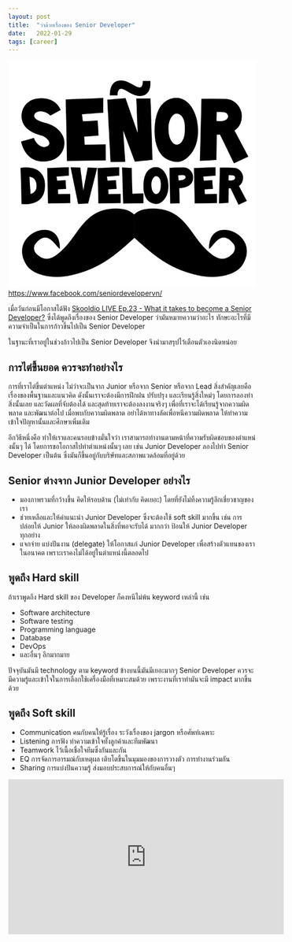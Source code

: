 ```yaml
---
layout: post
title:  "ว่าด้วยเรื่องของ Senior Developer"
date:   2022-01-29
tags: [career]
---
```


![Senior Developer](/assets/2022-01-29-senior-developer.jpeg)
<https://www.facebook.com/seniordevelopervn/>

เมื่อวันก่อนมีโอกาสได้ฟัง [Skooldio LIVE Ep.23 - What it takes to become a Senior Developer?](https://www.youtube.com/watch?v=xm4_yVwT5hc) ซึ่งได้พูดถึงเรื่องของ Senior Developer ว่ามันหมายความว่าอะไร ทักษะอะไรที่มีความจำเป็นในการก้าวขึ้นไปเป็น Senior Developer  

ในฐานะที่เราอยู่ในช่วงก้าวไปเป็น Senior Developer จึงนำมาสรุปไว้เตือนตัวเองนิดหน่อย  

## การไต่ขึ้นยอด ควรจะทำอย่างไร
การที่เราไต่ขึ้นตำแหน่ง ไม่ว่าจะเป็นจาก Junior หรือจาก Senior หรือจาก Lead สิ่งสำคัญเลยคือเรื่องของพื้นฐานและแนวคิด
ดังนั้นเราจะต้องมีการฝึกฝน ปรับปรุง และเรียนรู้สิ่งใหม่ๆ โดยการลองทำสิ่งนั้นเลย และวัดผลที่จับต้องได้ และสุดท้ายเราจะต้องลงงานจริงๆ เพื่อที่เราจะได้เรียนรู้จากความผิดพลาด และพัฒนาต่อไป เมื่อพบกับความผิดพลาด อย่าได้หาทางลัดเพื่อหนีความผิดพลาด ให้ทำความเข้าใจปัญหานั้นและศึกษาเพิ่มเติม  

อีกวิธีหนึ่งคือ ทำให้เราและคนรอบข้างมั่นใจว่า เราสามารถทำงานตามหน้าที่ความรับผิดชอบของตำแหน่งนั้นๆ ได้ โดยการขอโอกาสไปทำตำแหน่งนั้นๆ เลย เช่น Junior Developer ลองไปทำ Senior Developer เป็นต้น ซึ่งมันก็ขึ้นอยู่กับบริษัทและสภาพแวดล้อมที่อยู่ด้วย 

## Senior ต่างจาก Junior Developer อย่างไร
- มองภาพรวมที่กว้างขึ้น คิดให้รอบด้าน (ไม่เท่ากับ คิดเยอะ) โดยที่ยังไม่ทิ้งความรู้ลึกเชี่ยวชาญของเรา
- ช่วยเหลือและให้คำแนะนำ Junior Developer ซึ่งจะต้องใช้ soft skill มากขึ้น เช่น การปล่อยให้ Junior ให้ลองผิดพลาดในสิ่งที่พอจะรับได้ มากกว่า ป้อนให้ Junior Developer ทุกอย่าง
- แจกจ่าย แบ่งปันงาน (delegate) ให้โอกาสแก่ Junior Developer เพื่อสร้างตัวแทนของเราในอนาคต เพราะเราคงไม่ได้อยู่ในตำแหน่งนี้ตลอดไป

## พูดถึง Hard skill
ถ้าเราพูดถึง Hard skill ของ Developer ก็คงหนีไม่พ้น keyword เหล่านี้ เช่น
- Software architecture
- Software testing
- Programming language
- Database
- DevOps
- และอื่นๆ อีกมากมาย

ปัจจุบันมันมี technology ตาม keyword ข้างบนนี้มันมีเยอะมากๆ Senior Developer ควรจะมีความรู้และเข้าใจในการเลือกใช้เครื่องมือที่เหมาะสมด้วย เพราะงานที่เราทำมันจะมี impact มากขึ้นด้วย

## พูดถึง Soft skill
- Communication คนกับคนให้รู้เรื่อง ระวังเรื่องของ jargon หรือศัพท์เฉพาะ
- Listening การฟัง ทำความเข้าใจทั้งลูกค้าและทีมพัฒนา
- Teamwork ไว้เนื้อเชื่อใจทีมซึ่งกันและกัน
- EQ การจัดการอารมณ์กับเหตุผล เติบโตขึ้นในมุมมองของการวางตัว การทำงานร่วมกัน
- Sharing การแบ่งปันความรู้ ส่งมอบประสบการณ์ให้กับคนอื่นๆ

<iframe width="560" height="315" src="https://www.youtube.com/embed/xm4_yVwT5hc" title="YouTube video player" frameborder="0" allow="accelerometer; autoplay; clipboard-write; encrypted-media; gyroscope; picture-in-picture" allowfullscreen></iframe>

